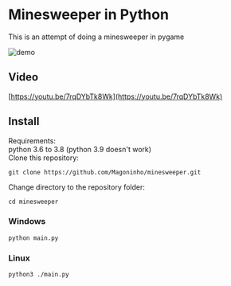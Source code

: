 # Minesweeper in Python
This is an attempt of doing a minesweeper in pygame  

![demo](https://media.giphy.com/media/Oj2OXdUiN5Kq19e9WW/giphy.gif)  

## Video
[https://youtu.be/7rqDYbTk8Wk](https://youtu.be/7rqDYbTk8Wk)  

## Install
Requirements:  
python 3.6 to 3.8 (python 3.9 doesn't work)  
Clone this repository:
```
git clone https://github.com/Magoninho/minesweeper.git
```
Change directory to the repository folder:
```   
cd minesweeper 
```

### Windows

    python main.py

### Linux

    python3 ./main.py

